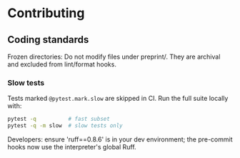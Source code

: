 # Contributing

## Coding standards

Frozen directories: Do not modify files under preprint/.
They are archival and excluded from lint/format hooks.

### Slow tests
Tests marked `@pytest.mark.slow` are skipped in CI.
Run the full suite locally with:

```bash
pytest -q          # fast subset
pytest -q -m slow  # slow tests only
```

Developers: ensure 'ruff==0.8.6' is in your dev environment; the
pre-commit hooks now use the interpreter's global Ruff.
